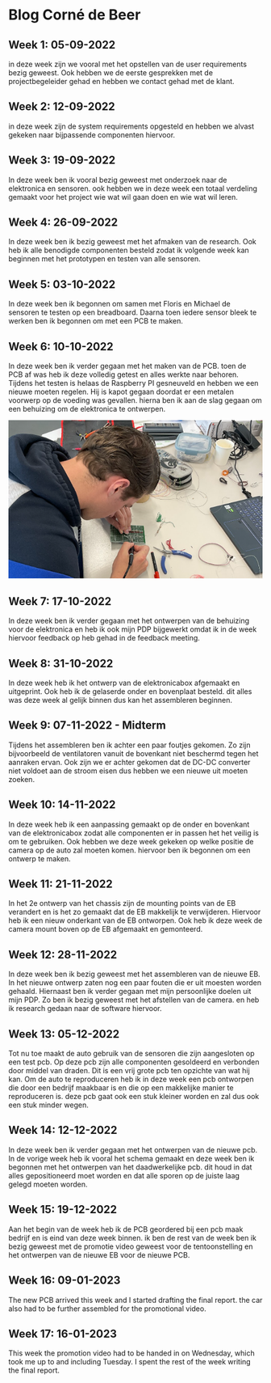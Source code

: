 # Blog Corné de Beer

## Week 1: 05-09-2022

in deze week zijn we vooral met het opstellen van de user requirements bezig geweest. Ook hebben we de eerste gesprekken met de projectbegeleider gehad en hebben we contact gehad met de klant.

## Week 2: 12-09-2022

in deze week zijn de system requirements opgesteld en hebben we alvast gekeken naar bijpassende componenten hiervoor.

## Week 3: 19-09-2022

In deze week ben ik vooral bezig geweest met onderzoek naar de elektronica en sensoren. ook hebben we in deze week een totaal verdeling gemaakt voor het project wie wat wil gaan doen en wie wat wil leren.

## Week 4: 26-09-2022

In deze week ben ik bezig geweest met het afmaken van de research. Ook heb ik alle benodigde componenten besteld zodat ik volgende week kan beginnen met het prototypen en testen van alle sensoren.

## Week 5: 03-10-2022

In deze week ben ik begonnen om samen met Floris en Michael de sensoren te testen op een breadboard. Daarna toen iedere sensor bleek te werken ben ik begonnen om met een PCB te maken.

## Week 6: 10-10-2022

In deze week ben ik verder gegaan met het maken van de PCB. toen de PCB af was heb ik deze volledig getest en alles werkte naar behoren. Tijdens het testen is helaas de Raspberry PI gesneuveld en hebben we een nieuwe moeten regelen. Hij is kapot gegaan doordat er een metalen voorwerp op de voeding was gevallen. hierna ben ik aan de slag gegaan om een behuizing om de elektronica te ontwerpen.

![Soldering Week 6](./images/corneSolder.png)

## Week 7: 17-10-2022

In deze week ben ik verder gegaan met het ontwerpen van de behuizing voor de elektronica en heb ik ook mijn PDP bijgewerkt omdat ik in de week hiervoor feedback op heb gehad in de feedback meeting.

## Week 8: 31-10-2022

In deze week heb ik het ontwerp van de elektronicabox afgemaakt en uitgeprint. Ook heb ik de gelaserde onder en bovenplaat besteld. dit alles was deze week al gelijk binnen dus kan het assembleren beginnen.

## Week 9: 07-11-2022 - Midterm

Tijdens het assembleren ben ik achter een paar foutjes gekomen. Zo zijn bijvoorbeeld de ventilatoren vanuit de bovenkant niet beschermd tegen het aanraken ervan. Ook zijn we er achter gekomen dat de DC-DC converter niet voldoet aan de stroom eisen dus hebben we een nieuwe uit moeten zoeken.

## Week 10: 14-11-2022

In deze week heb ik een aanpassing gemaakt op de onder en bovenkant van de elektronicabox zodat alle componenten er in passen het het veilig is om te gebruiken. Ook hebben we deze week gekeken op welke positie de camera op de auto zal moeten komen. hiervoor ben ik begonnen om een ontwerp te maken.

## Week 11: 21-11-2022

In het 2e ontwerp van het chassis zijn de mounting points van de EB verandert en is het zo gemaakt dat de EB makkelijk te verwijderen. Hiervoor heb ik een nieuw onderkant van de EB ontworpen. Ook heb ik deze week de camera mount boven op de EB afgemaakt en gemonteerd.

## Week 12: 28-11-2022

In deze week ben ik bezig geweest met het assembleren van de nieuwe EB. In het nieuwe ontwerp zaten nog een paar fouten die er uit moesten worden gehaald. Hiernaast ben ik verder gegaan met mijn persoonlijke doelen uit mijn PDP. Zo ben ik bezig geweest met het afstellen van de camera. en heb ik research gedaan naar de software hiervoor.

## Week 13: 05-12-2022

Tot nu toe maakt de auto gebruik van de sensoren die zijn aangesloten op een test pcb. Op deze pcb zijn alle componenten gesoldeerd en verbonden door middel van draden. Dit is een vrij grote pcb ten opzichte van wat hij kan. Om de auto te reproduceren heb ik in deze week een pcb ontworpen die door een bedrijf maakbaar is en die op een makkelijke manier te reproduceren is. deze pcb gaat ook een stuk kleiner worden en zal dus ook een stuk minder wegen.

## Week 14: 12-12-2022

In deze week ben ik verder gegaan met het ontwerpen van de nieuwe pcb. In de vorige week heb ik vooral het schema gemaakt en deze week ben ik begonnen met het ontwerpen van het daadwerkelijke pcb. dit houd in dat alles gepositioneerd moet worden en dat alle sporen op de juiste laag gelegd moeten worden.

## Week 15: 19-12-2022

Aan het begin van de week heb ik de PCB geordered bij een pcb maak bedrijf en is eind van deze week binnen. ik ben de rest van de week ben ik bezig geweest met de promotie video geweest voor de tentoonstelling en het ontwerpen van de nieuwe EB voor de nieuwe PCB.

## Week 16: 09-01-2023

The new PCB arrived this week and I started drafting the final report. the car also had to be further assembled for the promotional video.

## Week 17: 16-01-2023

This week the promotion video had to be handed in on Wednesday, which took me up to and including Tuesday. I spent the rest of the week writing the final report.
